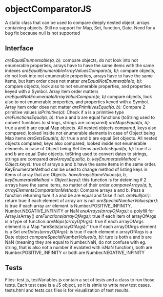 # objectComparatorJS
A static class that can be used to compare deeply nested object, arrays containing objects. Still no support for Map, Set, function, Date. Need for a bug fix because null is not supported
## Interface
*areEqualEnumereable(a, b):* compare objects, do not look into not enumerable properties, arrays have to have the same items with the same indexes
*areEqualEnumerableArrayValuesCompare(a, b):* compare objects, do not look into not enumerable properties, arrays have to have the same items, but item order does not matter
*areEqualNotEnumerable(a, b):* compare objects, look also to not enumerable properties, and properties keyed with a Symbol. Array item order matters
*areEqualNotEnumerableArrayValueCompare(a, b)* compare objects, look also to not enumerable properties, and properties keyed with a Symbol. Array item order does not matter
*arePrimitivesEqual(a, b):* Compare 2 primitive values
*isPrimitive(a)*: Check if a is a primitive type
*areFunctionsEqual(a, b):* true a and b are equal functions (toString used to convert functions to strings, strings are compared)
*areMapsEqual(a, b):* true a and b are equal Map objects. All nested objects compared, keys also compared, looked inside not enumerable elements in case of Object being Map items
*areSetsEqual(a, b):* true a and b are equal Set objects. All nested objects compared, keys also compared, looked inside not enumerable elements in case of Object being Set items
*areDatesEqual(a, b):* true if a and b are equal Date objects. toString used to convert dates to strings, strings are compared
*areArraysEqual(a, b, keyEnumerateMethod = Object.keys):* true of arrays a and b have the same items in the same order. KeyEnumerateMethod can be used to change method of listing keys in items of array that are Objects.
*haveArraysSameValues(a, b, keyEnumerateMethod = Object.keys):* this function is for deteming if 2 arrays have the same items, no matter of their order
*compareArrays(a, b, arrayElementsComparationMethod):* Compare arrays a and b. Pass a function returning ture if a and be are equal and false if not.
*areNull(arr):* return true if each element of array arr is null
*areSpecialNumberValues(arr):* is true if each array arr element is Number.POSITIVE_INFINITY, Number.NEGATIVE_INFINITY or NaN
*areArrays(arrayOfArgs):* a polyfill for Array.isArray()
*areFunctions(arrayOfArgs):* true if each item of arrayOfArgs is a type of function
*areMaps(arrayOfArgs):* true if each arrayOfArgs element is a Map
*areSets(arrayOfArgs):" true if each arrayOfArgs element is a Set
*areDates(arrayOfArgs):* is true if each element o arrayOfArgs is a Date object
*compareSpecialNumberValues(a, b):* ture is both a and b are NaN (meaning they are equal to Number.NaN, do not confuse with eg. string, that is also not a number if evalated with isNaN function), both are Number.POSITIVE_INFINITY or both are Number.NEGATIVE_INFINITY



## Tests
Files: test.js, testVariables.js contain a set of tests and a class to run those tests. Each test case is a JS object, so it is simle to write new test cases.
tests.html and tests.css files is for visualization of test results.

